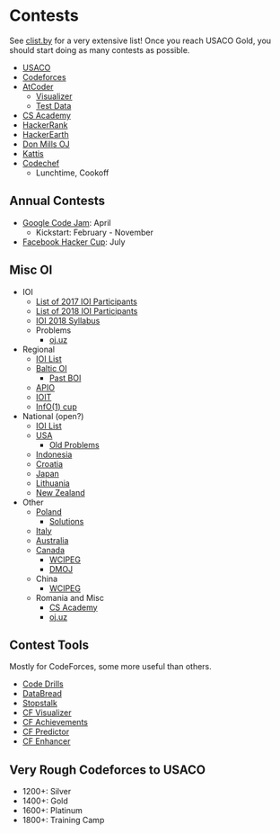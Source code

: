 # Contests
See [clist.by](http://clist.by/) for a very extensive list! Once you reach USACO Gold, you should start doing as many contests as possible.

  * [USACO](http://www.usaco.org/)
  * [Codeforces](http://codeforces.com/)
  * [AtCoder](https://atcoder.jp/)
    * [Visualizer](https://kenkoooo.com/atcoder/)
    * [Test Data](https://www.dropbox.com/sh/arnpe0ef5wds8cv/AAAk_SECQ2Nc6SVGii3rHX6Fa?dl=0)
  * [CS Academy](https://csacademy.com/)
  * [HackerRank](https://www.hackerrank.com/dashboard)
  * [HackerEarth](http://hackerearth.com/)
  * [Don Mills OJ](http://dmoj.ca/)
  * [Kattis](https://open.kattis.com/)
  * [Codechef](http://codechef.com/)
    * Lunchtime, Cookoff

## Annual Contests 
  * [Google Code Jam](https://code.google.com/codejam/): April
    * Kickstart: February - November
  * [Facebook Hacker Cup](https://www.facebook.com/hackercup/): July
  
## Misc OI

  * IOI
    * [List of 2017 IOI Participants](http://weaselcrow.com/pro/cf/ioi2017/)
    * [List of 2018 IOI Participants](http://weaselcrow.com/pro/cf/ioi/18/)
    * [IOI 2018 Syllabus](https://people.ksp.sk/~misof/ioi-syllabus/ioi-syllabus.pdf)
    * Problems
      * [oj.uz](https://oj.uz/problems/source/22)
  * Regional
    * [IOI List](http://www.ioinformatics.org/contest/regional.shtml)
    * [Baltic OI](https://oj.uz/problems/source/40)
      * [Past BOI](https://cses.fi/boi/list/)
    * [APIO](https://oj.uz/problems/source/26)
    * [IOIT](http://ioit.altervista.org/2018-teams-and-contests-.html)
    * [InfO(1) cup](http://info1cup.com/)
  * National (open?)
    * [IOI List](http://www.ioinformatics.org/contest/national.shtml)
    * [USA](http://www.usaco.org/)
      * [Old Problems](http://tjsct.wikidot.com/usaco/)
    * [Indonesia](https://competition.ia-toki.org/contests)
    * [Croatia](http://hsin.hr/coci/)
    * [Japan](http://cms.ioi-jp.org/)
    * [Lithuania](http://online.lmio.lt/)
    * [New Zealand](http://www.nzoi.org.nz/nzic/)
  * Other
    * [Poland](https://szkopul.edu.pl/portal/)
      * [Solutions](https://www.oi.edu.pl/old/php/show.php?ac=e190000)
    * [Italy](https://training.olinfo.it/#/overview)
    * [Australia](https://orac.amt.edu.au/)
    * [Canada](https://cemc.math.uwaterloo.ca/contests/computing.html)
      * [WCIPEG](https://wcipeg.com/problems/cat%3Dccc%2Cshow%3D50)
      * [DMOJ](https://dmoj.ca/problems/?category=24)
    * China
      * [WCIPEG](https://wcipeg.com/problems/cat%3Dnoi%2Cshow%3D50)
    * Romania and Misc
      * [CS Academy](https://csacademy.com/contests/)
      * [oj.uz](https://oj.uz/)

  
## Contest Tools

Mostly for CodeForces, some more useful than others.

  * [Code Drills](http://code-drills.com/)
  * [DataBread](http://databread.in/board.php)
  * [Stopstalk](https://www.stopstalk.com)
  * [CF Visualizer](http://cfviz.netlify.com/compare.html)
  * [CF Achievements](http://cfa.yuldashev.net/)
  * [CF Predictor](https://chrome.google.com/webstore/detail/cf-predictor/ocfloejijfhhkkdmheodbaanephbnfhn)
  * [CF Enhancer](https://chrome.google.com/webstore/detail/codeforces-enhancer/ocmandagmgmkcplckgnfgaokpgkfenmp)
  
## Very Rough Codeforces to USACO
  * 1200+: Silver
  * 1400+: Gold
  * 1600+: Platinum
  * 1800+: Training Camp
